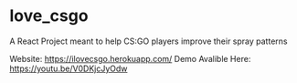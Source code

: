 # love_csgo

A React Project meant to help CS:GO players improve their spray patterns 

Website: https://ilovecsgo.herokuapp.com/
Demo Avalible Here: https://youtu.be/V0DKjcJyOdw

